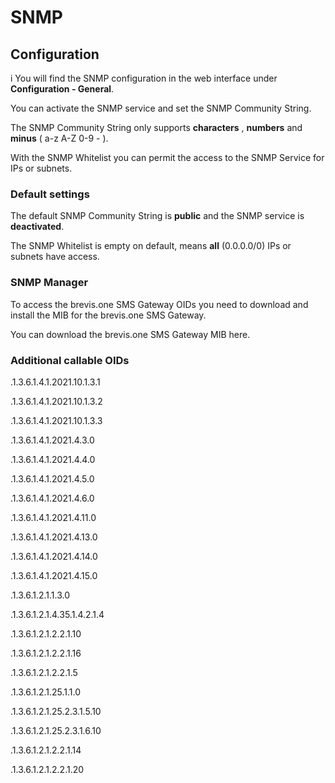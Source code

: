 # SNMP

## Configuration

i You will find the SNMP configuration in the web interface under
**Configuration - General**.

You can activate the SNMP service and set the SNMP Community String.

The SNMP Community String only supports **characters** , **numbers** and
**minus** ( a-z A-Z 0-9 - ).

With the SNMP Whitelist you can permit the access to the SNMP Service for IPs
or subnets.

### Default settings

The default SNMP Community String is **public** and the SNMP service is
**deactivated**.

The SNMP Whitelist is empty on default, means **all** (0.0.0.0/0) IPs or
subnets have access.

### SNMP Manager

To access the brevis.one SMS Gateway OIDs you need to download and install the
MIB for the brevis.one SMS Gateway.

You can download the brevis.one SMS Gateway MIB here.

### Additional callable OIDs

.1.3.6.1.4.1.2021.10.1.3.1

.1.3.6.1.4.1.2021.10.1.3.2

.1.3.6.1.4.1.2021.10.1.3.3

.1.3.6.1.4.1.2021.4.3.0

.1.3.6.1.4.1.2021.4.4.0

.1.3.6.1.4.1.2021.4.5.0

.1.3.6.1.4.1.2021.4.6.0

.1.3.6.1.4.1.2021.4.11.0

.1.3.6.1.4.1.2021.4.13.0

.1.3.6.1.4.1.2021.4.14.0

.1.3.6.1.4.1.2021.4.15.0

.1.3.6.1.2.1.1.3.0

.1.3.6.1.2.1.4.35.1.4.2.1.4

.1.3.6.1.2.1.2.2.1.10

.1.3.6.1.2.1.2.2.1.16

.1.3.6.1.2.1.2.2.1.5

.1.3.6.1.2.1.25.1.1.0

.1.3.6.1.2.1.25.2.3.1.5.10

.1.3.6.1.2.1.25.2.3.1.6.10

.1.3.6.1.2.1.2.2.1.14

.1.3.6.1.2.1.2.2.1.20

